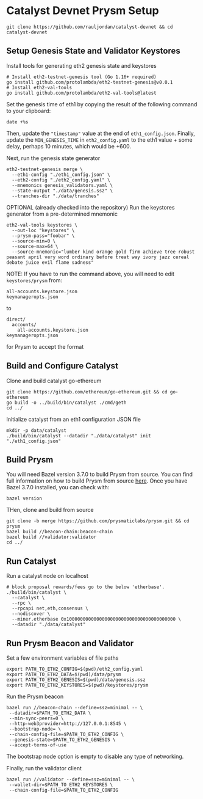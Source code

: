 # Catalyst Devnet Prysm Setup

```
git clone https://github.com/rauljordan/catalyst-devnet && cd catalyst-devnet
```

## Setup Genesis State and Validator Keystores

Install tools for generating eth2 genesis state and keystores 
```
# Install eth2-testnet-genesis tool (Go 1.16+ required)
go install github.com/protolambda/eth2-testnet-genesis@v0.0.1
# Install eth2-val-tools
go install github.com/protolambda/eth2-val-tools@latest
```

Set the genesis time of eth1 by copying the result of the following command to your clipboard:
```
date +%s
```

Then, update the `"timestamp"` value at the end of `eth1_config.json`. Finally, update the `MIN_GENESIS_TIME` in `eth2_config.yaml` to the eth1 value + some delay, perhaps 10 minutes, which would be +600.

Next, run the genesis state generator

```
eth2-testnet-genesis merge \
  --eth1-config "./eth1_config.json" \
  --eth2-config "./eth2_config.yaml" \
  --mnemonics genesis_validators.yaml \
  --state-output "./data/genesis.ssz" \
  --tranches-dir "./data/tranches"
```

OPTIONAL (already checked into the repository) Run the keystores generator from a pre-determined mnemonic

```
eth2-val-tools keystores \
  --out-loc "keystores" \
  --prysm-pass="foobar" \
  --source-min=0 \
  --source-max=64 \
  --source-mnemonic="lumber kind orange gold firm achieve tree robust peasant april very word ordinary before treat way ivory jazz cereal debate juice evil flame sadness"
```

NOTE: If you have to run the command above, you will need to edit `keystores/prysm` from:

```
all-accounts.keystore.json
keymanageropts.json
```

to

```
direct/
  accounts/
    all-accounts.keystore.json
keymanageropts.json
```

for Prysm to accept the format

## Build and Configure Catalyst

Clone and build catalyst go-ethereum

```
git clone https://github.com/ethereum/go-ethereum.git && cd go-ethereum
go build -o ../build/bin/catalyst ./cmd/geth
cd ../
```

Initialize catalyst from an eth1 configuration JSON file

```
mkdir -p data/catalyst
./build/bin/catalyst --datadir "./data/catalyst" init "./eth1_config.json"
```

## Build Prysm

You will need Bazel version 3.7.0 to build Prysm from source. You can find full information on how to build Prysm from source [here](https://docs.prylabs.network/docs/install/install-with-bazel). Once you have Bazel 3.7.0 installed, you can check with:

```
bazel version
```

THen, clone and build from source

```
git clone -b merge https://github.com/prysmaticlabs/prysm.git && cd prysm
bazel build //beacon-chain:beacon-chain
bazel build //validator:validator
cd ../
```

## Run Catalyst

Run a catalyst node on localhost

```
# block proposal rewards/fees go to the below 'etherbase'.
./build/bin/catalyst \
  --catalyst \
  --rpc \
  --rpcapi net,eth,consensus \
  --nodiscover \
  --miner.etherbase 0x1000000000000000000000000000000000000000 \
  --datadir "./data/catalyst"
```

## Run Prysm Beacon and Validator

Set a few environment variables of file paths

```
export PATH_TO_ETH2_CONFIG=$(pwd)/eth2_config.yaml
export PATH_TO_ETH2_DATA=$(pwd)/data/prysm
export PATH_TO_ETH2_GENESIS=$(pwd)/data/genesis.ssz
export PATH_TO_ETH2_KEYSTORES=$(pwd)/keystores/prysm
```

Run the Prysm beacon

```
bazel run //beacon-chain --define=ssz=minimal -- \
 --datadir=$PATH_TO_ETH2_DATA \
 --min-sync-peers=0 \
 --http-web3provider=http://127.0.0.1:8545 \
 --bootstrap-node= \
 --chain-config-file=$PATH_TO_ETH2_CONFIG \
 --genesis-state=$PATH_TO_ETH2_GENESIS \
 --accept-terms-of-use
 ```

The bootstrap node option is empty to disable any type of networking.

Finally, run the validator client

```
bazel run //validator --define=ssz=minimal -- \
 --wallet-dir=$PATH_TO_ETH2_KEYSTORES \
 --chain-config-file=$PATH_TO_ETH2_CONFIG
```
